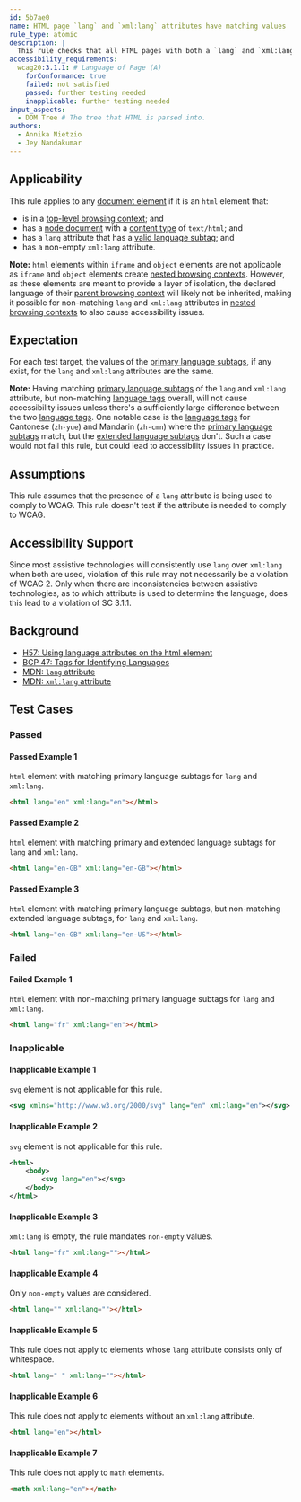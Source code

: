 ```yaml
---
id: 5b7ae0
name: HTML page `lang` and `xml:lang` attributes have matching values
rule_type: atomic
description: |
  This rule checks that all HTML pages with both a `lang` and `xml:lang` attributes on the root element, have the same primary language subtag.
accessibility_requirements:
  wcag20:3.1.1: # Language of Page (A)
    forConformance: true
    failed: not satisfied
    passed: further testing needed
    inapplicable: further testing needed
input_aspects:
  - DOM Tree # The tree that HTML is parsed into.
authors:
  - Annika Nietzio
  - Jey Nandakumar
---
```


## Applicability

This rule applies to any [document element](https://dom.spec.whatwg.org/#document-element) if it is an `html` element that:

- is in a [top-level browsing context](https://html.spec.whatwg.org/#top-level-browsing-context); and
- has a [node document](https://dom.spec.whatwg.org/#concept-node-document) with a [content type](https://dom.spec.whatwg.org/#concept-document-content-type) of `text/html`; and
- has a `lang` attribute that has a [valid language subtag](#valid-language-subtag); and
- has a non-empty `xml:lang` attribute.

**Note:** `html` elements within `iframe` and `object` elements are not applicable as `iframe` and `object` elements create [nested browsing contexts](https://html.spec.whatwg.org/#nested-browsing-context). However, as these elements are meant to provide a layer of isolation, the declared language of their [parent browsing context](https://html.spec.whatwg.org/#parent-browsing-context) will likely not be inherited, making it possible for non-matching `lang` and `xml:lang` attributes in [nested browsing contexts](https://html.spec.whatwg.org/#nested-browsing-context) to also cause accessibility issues.

## Expectation

For each test target, the values of the [primary language subtags](https://tools.ietf.org/html/bcp47#section-2.2.1), if any exist, for the `lang` and `xml:lang` attributes are the same.

**Note:** Having matching [primary language subtags](https://tools.ietf.org/html/bcp47#section-2.2.1) of the `lang` and `xml:lang` attribute, but non-matching [language tags](https://tools.ietf.org/html/bcp47#section-2) overall, will not cause accessibility issues unless there's a sufficiently large difference between the two [language tags](https://tools.ietf.org/html/bcp47#section-2). One notable case is the [language tags](https://tools.ietf.org/html/bcp47#section-2) for Cantonese (`zh-yue`) and Mandarin (`zh-cmn`) where the [primary language subtags](https://tools.ietf.org/html/bcp47#section-2.2.1) match, but the [extended language subtags](https://tools.ietf.org/html/bcp47#section-2.2.2) don't. Such a case would not fail this rule, but could lead to accessibility issues in practice.

## Assumptions

This rule assumes that the presence of a `lang` attribute is being used to comply to WCAG. This rule doesn't test if the attribute is needed to comply to WCAG.

## Accessibility Support

Since most assistive technologies will consistently use `lang` over `xml:lang` when both are used, violation of this rule may not necessarily be a violation of WCAG 2. Only when there are inconsistencies between assistive technologies, as to which attribute is used to determine the language, does this lead to a violation of SC 3.1.1.

## Background

- [H57: Using language attributes on the html element](https://www.w3.org/WAI/WCAG21/Techniques/html/H57)
- [BCP 47: Tags for Identifying Languages](https://www.ietf.org/rfc/bcp/bcp47.txt)
- [MDN: `lang` attribute](https://developer.mozilla.org/en-US/docs/Web/HTML/Global_attributes/lang)
- [MDN: `xml:lang` attribute](https://developer.mozilla.org/en-US/docs/Web/SVG/Attribute/xml:lang)

## Test Cases

### Passed

#### Passed Example 1

`html` element with matching primary language subtags for `lang` and `xml:lang`.

```html
<html lang="en" xml:lang="en"></html>
```

#### Passed Example 2

`html` element with matching primary and extended language subtags for `lang` and `xml:lang`.

```html
<html lang="en-GB" xml:lang="en-GB"></html>
```

#### Passed Example 3

`html` element with matching primary language subtags, but non-matching extended language subtags, for `lang` and `xml:lang`.

```html
<html lang="en-GB" xml:lang="en-US"></html>
```

### Failed

#### Failed Example 1

`html` element with non-matching primary language subtags for `lang` and `xml:lang`.

```html
<html lang="fr" xml:lang="en"></html>
```

### Inapplicable

#### Inapplicable Example 1

`svg` element is not applicable for this rule.

```svg
<svg xmlns="http://www.w3.org/2000/svg" lang="en" xml:lang="en"></svg>
```

#### Inapplicable Example 2

`svg` element is not applicable for this rule.

```svg
<html>
	<body>
		<svg lang="en"></svg>
	</body>
</html>
```

#### Inapplicable Example 3

`xml:lang` is empty, the rule mandates `non-empty` values.

```html
<html lang="fr" xml:lang=""></html>
```

#### Inapplicable Example 4

Only `non-empty` values are considered.

```html
<html lang="" xml:lang=""></html>
```

#### Inapplicable Example 5

This rule does not apply to elements whose `lang` attribute consists only of whitespace.

```html
<html lang=" " xml:lang=""></html>
```

#### Inapplicable Example 6

This rule does not apply to elements without an `xml:lang` attribute.

```html
<html lang="en"></html>
```

#### Inapplicable Example 7

This rule does not apply to `math` elements.

```html
<math xml:lang="en"></math>
```
